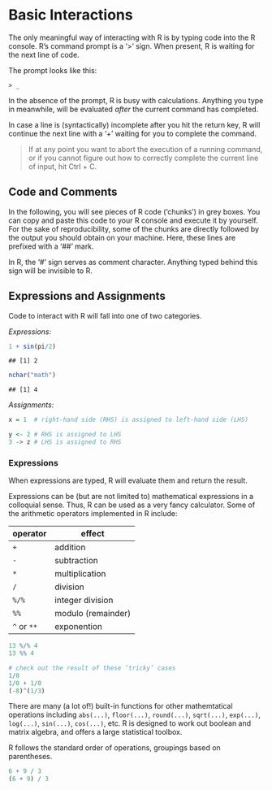 Basic Interactions
================

The only meaningful way of interacting with R is by typing code into the
R console. R’s command prompt is a ‘\>’ sign. When present, R is waiting
for the next line of code.

The prompt looks like this:

    > _

In the absence of the prompt, R is busy with calculations. Anything you
type in meanwhile, will be evaluated *after* the current command has
completed.

In case a line is (syntactically) incomplete after you hit the return
key, R will continue the next line with a ‘+’ waiting for you to
complete the command.

> If at any point you want to abort the execution of a running command,
> or if you cannot figure out how to correctly complete the current line
> of input, hit Ctrl + C.

## Code and Comments

In the following, you will see pieces of R code (‘chunks’) in grey
boxes. You can copy and paste this code to your R console and execute it
by yourself. For the sake of reproducibility, some of the chunks are
directly followed by the output you should obtain on your machine. Here,
these lines are prefixed with a ‘\#\#’ mark.

In R, the ‘\#’ sign serves as comment character. Anything typed behind
this sign will be invisible to R.

## Expressions and Assignments

Code to interact with R will fall into one of two categories.

*Expressions:*

``` r
1 + sin(pi/2)
```

    ## [1] 2

``` r
nchar("math")
```

    ## [1] 4

*Assignments:*

``` r
x = 1  # right-hand side (RHS) is assigned to left-hand side (LHS)

y <- 2 # RHS is assigned to LHS
3 -> z # LHS is assigned to RHS
```

### Expressions

When expressions are typed, R will evaluate them and return the result.

Expressions can be (but are not limited to) mathematical expressions in
a colloquial sense. Thus, R can be used as a very fancy calculator. Some
of the arithmetic operators implemented in R include:

| operator    | effect             |
| ----------- | ------------------ |
| `+`         | addition           |
| `-`         | subtraction        |
| `*`         | multiplication     |
| `/`         | division           |
| `%/%`       | integer division   |
| `%%`        | modulo (remainder) |
| `^` or `**` | exponention        |

``` r
13 %/% 4
13 %% 4

# check out the result of these ‘tricky’ cases
1/0
1/0 + 1/0
(-8)^(1/3)
```

There are many (a lot of\!) built-in functions for other mathemtatical
operations including `abs(...)`, `floor(...)`, `round(...)`,
`sqrt(...)`, `exp(...)`, `log(...)`, `sin(...)`, `cos(...)`, etc. R is
designed to work out boolean and matrix algebra, and offers a large
statistical toolbox.

R follows the standard order of operations, groupings based on
parentheses.

``` r
6 + 9 / 3
(6 + 9) / 3
```
